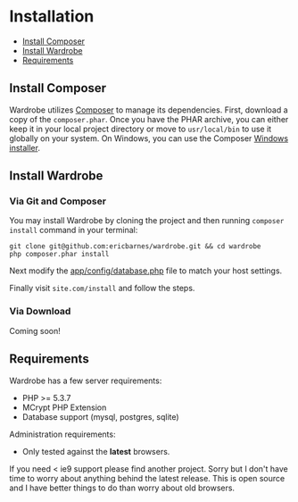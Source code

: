 # Installation 

- [Install Composer](#install-composer)
- [Install Wardrobe](#install-wardrobe)
- [Requirements](#requirements)

<a name="install-composer"></a>
## Install Composer

Wardrobe utilizes [Composer](http://getcomposer.org) to manage its dependencies. First, download a copy of the `composer.phar`. Once you have the PHAR archive, you can either keep it in your local project directory or move to `usr/local/bin` to use it globally on your system. On Windows, you can use the Composer [Windows installer](https://getcomposer.org/Composer-Setup.exe).

<a name="install-wardrobe"></a>
## Install Wardrobe

### Via Git and Composer

You may install Wardrobe by cloning the project and then running `composer install` command in your terminal:

    git clone git@github.com:ericbarnes/wardrobe.git && cd wardrobe
    php composer.phar install

Next modify the [app/config/database.php](/docs/database) file to match your host settings. 

Finally visit `site.com/install` and follow the steps. 

### Via Download

Coming soon!

<a name="requirements"></a>
## Requirements

Wardrobe has a few server requirements:

- PHP >= 5.3.7
- MCrypt PHP Extension
- Database support (mysql, postgres, sqlite)

Administration requirements:

- Only tested against the **latest** browsers. 

If you need < ie9 support please find another project. Sorry but I don't have time to worry about anything behind the latest release. This is open source and I have better things to do than worry about old browsers. 

